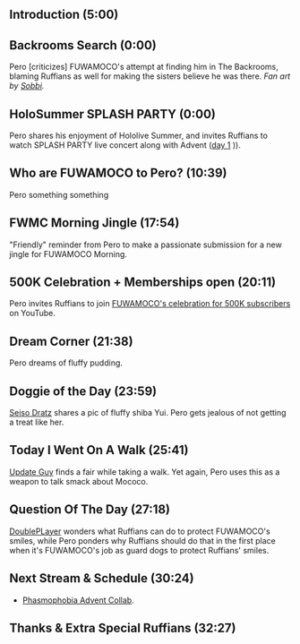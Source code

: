 ## Introduction (5:00)

## Backrooms Search (0:00)

Pero [criticizes] FUWAMOCO's attempt at finding him in The Backrooms, blaming Ruffians as well for making the sisters believe he was there. *Fan art by [Sobbi](https://twitter.com/Sobbi11/status/1694922137092444539).*

## HoloSummer SPLASH PARTY (0:00)

Pero shares his enjoyment of Hololive Summer, and invites Ruffians to watch SPLASH PARTY live concert along with Advent ([day 1](https://youtu.be/w5gAcmMcrGg) )).

## Who are FUWAMOCO to Pero? (10:39)

Pero something something

## FWMC Morning Jingle (17:54)

"Friendly" reminder from Pero to make a passionate submission for a new jingle for FUWAMOCO Morning.

## 500K Celebration + Memberships open (20:11)

Pero invites Ruffians to join [FUWAMOCO's celebration for 500K subscribers](https://youtu.be/6VOOkYsVnnw) on YouTube.

## Dream Corner (21:38)

Pero dreams of fluffy pudding.

## Doggie of the Day (23:59)

[Seiso Dratz](https://twitter.com/Dratini95/status/1694496993370886453) shares a pic of fluffy shiba Yui. Pero gets jealous of not getting a treat like her.

## Today I Went On A Walk (25:41)

[Update Guy](https://twitter.com/UpdateGuyofm/status/1689429481256112128) finds a fair while taking a walk. Yet again, Pero uses this as a weapon to talk smack about Mococo.

## Question Of The Day (27:18)

[DoublePLayer](https://twitter.com/DoublePLayerSA/status/1693509481026506811) wonders what Ruffians can do to protect FUWAMOCO's smiles, while Pero ponders why Ruffians should do that in the first place when it's FUWAMOCO's job as guard dogs to protect Ruffians' smiles.

## Next Stream & Schedule (30:24)

* [Phasmophobia Advent Collab](https://youtu.be/aN7Wm38sWSc).

## Thanks & Extra Special Ruffians (32:27)
